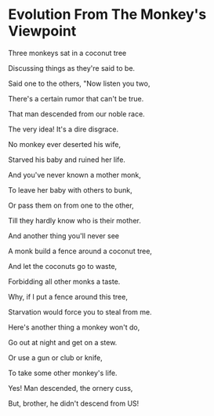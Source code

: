 # Evolution From The Monkey's Viewpoint

Three monkeys sat in a coconut tree

Discussing things as they're said to be.

Said one to the others, "Now listen you two,

There's a certain rumor that can't be true.

That man descended from our noble race.

The very idea! It's a dire disgrace.

No monkey ever deserted his wife,

Starved his baby and ruined her life.

And you've never known a mother monk,

To leave her baby with others to bunk,

Or pass them on from one to the other,

Till they hardly know who is their mother.

And another thing you'll never see

A monk build a fence around a coconut tree,

And let the coconuts go to waste,

Forbidding all other monks a taste.

Why, if I put a fence around this tree,

Starvation would force you to steal from me.

Here's another thing a monkey won't do,

Go out at night and get on a stew.

Or use a gun or club or knife,

To take some other monkey's life.

Yes! Man descended, the ornery cuss,

But, brother, he didn't descend from US!
